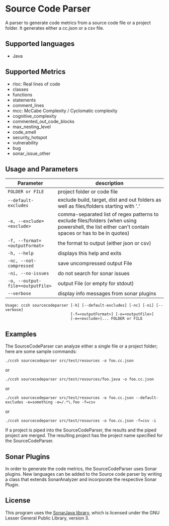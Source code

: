 # Source Code Parser

A parser to generate code metrics from a source code file or a project folder. It generates either a cc.json or a csv file.

## Supported languages

-   Java

## Supported Metrics

-   rloc: Real lines of code
-   classes
-   functions
-   statements
-   comment_lines
-   mcc: McCabe Complexity / Cyclomatic complexity
-   cognitive_complexity
-   commented_out_code_blocks
-   max_nesting_level
-   code_smell
-   security_hotspot
-   vulnerability
-   bug
-   sonar_issue_other

## Usage and Parameters

| Parameter                        | description                                                                                                                                          |
| -------------------------------- | ---------------------------------------------------------------------------------------------------------------------------------------------------- |
| `FOLDER or FILE`                 | project folder or code file                                                                                                                          |
| `--default-excludes`             | exclude build, target, dist and out folders as well as files/folders starting with '.'                                                               |
| `-e, --exclude=<exclude>`        | comma-separated list of regex patterns to exclude files/folders (when using powershell, the list either can't contain spaces or has to be in quotes) |
| `-f, --format=<outputFormat>`    | the format to output (either json or csv)                                                                                                            |
| `-h, --help`                     | displays this help and exits                                                                                                                         |
| `-nc, --not-compressed`          | save uncompressed output File                                                                                                                        |
| `-ni, --no-issues`               | do not search for sonar issues                                                                                                                       |
| `-o, --output-file=<outputFile>` | output File (or empty for stdout)                                                                                                                    |
| `--verbose`                      | display info messages from sonar plugins                                                                                                             |

```
Usage: ccsh sourcecodeparser [-h] [--default-excludes] [-nc] [-ni] [--verbose]
                             [-f=<outputFormat>] [-o=<outputFile>]
                             [-e=<exclude>]... FOLDER or FILE
```

## Examples

The SourceCodeParser can analyze either a single file or a project folder; here are some sample commands:

```
./ccsh sourcecodeparser src/test/resources -o foo.cc.json
```

or

```
./ccsh sourcecodeparser src/test/resources/foo.java -o foo.cc.json
```

or

```
./ccsh sourcecodeparser src/test/resources -o foo.cc.json --default-excludes -e=something -e=/.*\.foo -f=csv
```

or

```
./ccsh sourcecodeparser src/test/resources -o foo.cc.json -f=csv -i
```

If a project is piped into the SourceCodeParser, the results and the piped project are merged.
The resulting project has the project name specified for the SourceCodeParser.

## Sonar Plugins

In order to generate the code metrics, the SourceCodeParser uses Sonar plugins. New languages can be added to the Source code parser by writing a class that extends SonarAnalyzer and incorporate the respective Sonar Plugin.

## License

This program uses the [SonarJava library](https://github.com/SonarSource/sonar-java/), which is licensed under the GNU Lesser General Public Library, version 3.
